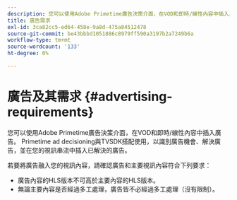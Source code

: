 ```yaml
---
description: 您可以使用Adobe Primetime廣告決策介面，在VOD和即時/線性內容中插入廣告。 Primetime ad decisioning與TVSDK搭配使用，以識別廣告機會、解決廣告，並在您的視訊串流中插入已解決的廣告。
title: 廣告需求
exl-id: 3ca82cc5-ed64-458e-9a8d-475a84512478
source-git-commit: be43bbbd1051886c8979ff590a3197b2a7249b6a
workflow-type: tm+mt
source-wordcount: '133'
ht-degree: 0%

---
```


# 廣告及其需求 {#advertising-requirements}

您可以使用Adobe Primetime廣告決策介面，在VOD和即時/線性內容中插入廣告。 Primetime ad decisioning與TVSDK搭配使用，以識別廣告機會、解決廣告，並在您的視訊串流中插入已解決的廣告。

<!--<a id="section_282A8000A8BF4860A24F0D3F1A19BC9E"></a>-->

若要將廣告融入您的視訊內容，請確認廣告和主要視訊內容符合下列要求：

* 廣告內容的HLS版本不可高於主要內容的HLS版本。
* 無論主要內容是否經過多工處理，廣告皆不必經過多工處理（沒有限制）。
